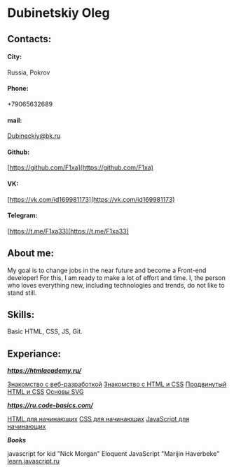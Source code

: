 # Dubinetskiy Oleg
## Contacts:
#### City:
Russia, Pokrov
#### Phone:
+79065632689
#### mail:
Dubineckiy@bk.ru
#### Github:
[https://github.com/F1xa](https://github.com/F1xa)
#### VK:
[https://vk.com/id169981173](https://vk.com/id169981173)
#### Telegram:
[https://t.me/F1xa33](https://t.me/F1xa33)

## About me:

My goal is to change jobs in the near future and become a Front-end developer! For this, I am ready to make a lot of effort and time.
I, the person who loves everything new, including technologies and trends, do not like to stand still.

## Skills:

Basic HTML, CSS, JS, Git.

## Experiance:

***https://htmlacademy.ru/***

[Знакомство с веб-разработкой](https://htmlacademy.ru/courses/intro-to-web-development)
[Знакомство с HTML и CSS](https://htmlacademy.ru/courses/basic-html-css)
[Продвинутый HTML и CSS](https://htmlacademy.ru/courses/advanced-html-css)
[Основы SVG](https://htmlacademy.ru/courses/svg)

***https://ru.code-basics.com/***

[HTML для начинающих](https://ru.code-basics.com/languages/html)
[CSS для начинающих](https://ru.code-basics.com/languages/css)
[JavaScript для начинающих](https://ru.code-basics.com/languages/javascript)

***Books***

javascript for kid "Nick Morgan"
Eloquent JavaScript "Marijin Haverbeke"
[learn.javascript.ru](https://learn.javascript.ru/)

